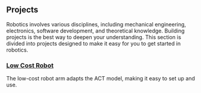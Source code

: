 ## Projects

Robotics involves various disciplines, including mechanical engineering, electronics, software development, and theoretical knowledge. Building projects is the best way to deepen your understanding. This section is divided into projects designed to make it easy for you to get started in robotics.


### [Low Cost Robot](https://github.com/AlexanderKoch-Koch/low_cost_robot)
The low-cost robot arm adapts the ACT model, making it easy to set up and use.
